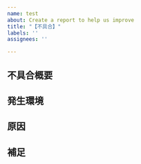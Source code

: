 ```yaml
---
name: test
about: Create a report to help us improve
title: "【不具合】"
labels: ''
assignees: ''

---
```


<!-- あくまでテンプレートなので必ずしもすべての項目を埋めなくてよい -->
<!-- タイトルは不具合の内容が他の人にも伝わるように1行でまとめる。 -->

## 不具合概要
<!-- どこかのデザインが崩れてるとか、動かなくなっているなどなど -->

## 発生環境
<!-- スマホなら端末名とブラウザ、PCならブラウザとか、分かる人は画角とか -->

## 原因
<!-- わかっていれば記載しましょう！ -->

## 補足
<!-- なにかついでに言いたいことがあれば！ -->
